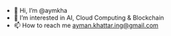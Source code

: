 - 👋 Hi, I’m @aymkha
- 👀 I’m interested in AI, Cloud Computing & Blockchain
- 📫 How to reach me ayman.khattar.ing@gmail.com

<!---
aymkha/aymkha is a ✨ special ✨ repository because its `README.md` (this file) appears on your GitHub profile.
You can click the Preview link to take a look at your changes.
--->
